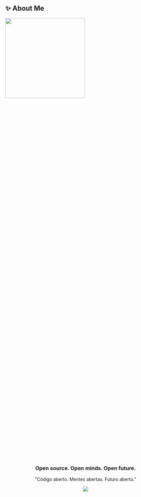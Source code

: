 ## ✨ About Me

<div>
 <img width="250px" align="left" style="padding-right: 300px" src="https://user-images.githubusercontent.com/74038190/229223263-cf2e4b07-2615-4f87-9c38-e37600f8381a.gif">

 <div width="300px">
     
     public class Information {
       string Name = "Iago Fragnan";
       int Age = 18;
       string[] Skills = { "Developer", "Digital Designer", "Vfx Artist", "3D Animator" };
   
       bool Student = true;
       string University = "Universidade de Araraquara";
       string Course = "Sistemas de Informação";
       DateTime Graduating = new DateTime(2028, 12, 1);
   
       Dictionary<string, string> Career = new Dictionary<string, string>()
       {
           {"ETEC Joaquim Ferreira do Amaral", "2022-2024"},
       };
       string City = "Araraquara";
       string State = "São Paulo";
       string Country = "Brazil";
     }


</div>
</div>  

#

  <div align="center">
    <h3>Open source. Open minds. Open future.</h3>
    <p>"Código aberto. Mentes abertas. Futuro aberto."</p>
  </div>
<div align="center">
 <img src='https://wakatime.com/badge/user/018e1f5e-85ee-4d1b-9e0e-ed450cf40324.svg'/>
<!--<img src="https://komarev.com/ghpvc/?username=iagof-dev&&style=flat-square" align="center" />-->
</div>  
